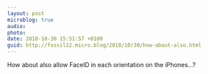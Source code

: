 ```yaml
---
layout: post
microblog: true
audio: 
photo: 
date: 2018-10-30 15:51:57 +0100
guid: http://fossil12.micro.blog/2018/10/30/how-about-also.html
---
```

How about also allow FaceID in each orientation on the iPhones...?
